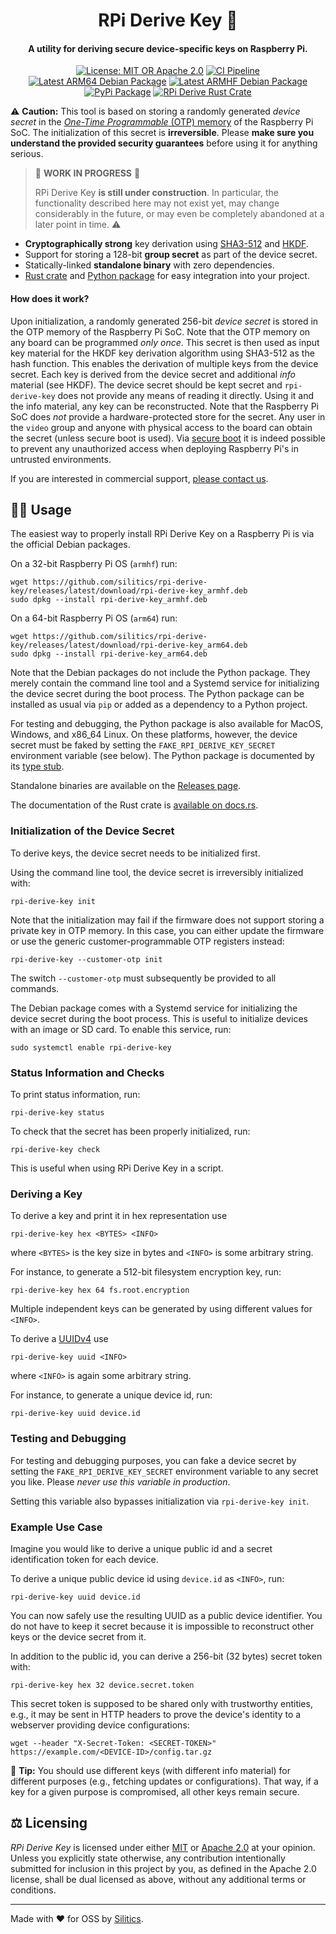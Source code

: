 <h1 align="center">
    RPi Derive Key 🔑
</h1>
<h4 align="center">
    A utility for deriving secure device-specific keys on Raspberry Pi.
</h4>
<p align="center">
  <a href="https://github.com/silitics/rpi-derive-key/tree/readme#%EF%B8%8F-licensing"><img alt="License: MIT OR Apache 2.0" src="https://img.shields.io/crates/l/rpi-derive-key"></a>
  <a href="https://github.com/silitics/rpi-derive-key/actions"><img alt="CI Pipeline" src="https://img.shields.io/github/actions/workflow/status/silitics/rpi-derive-key/pipeline.yml?label=pipeline"></a>
  <a href="https://github.com/silitics/rpi-derive-key/releases/latest/download/rpi-derive-key_arm64.deb"><img alt="Latest ARM64 Debian Package" src="https://img.shields.io/static/v1?label=deb arm64&message=latest&color=blue"></a>
  <a href="https://github.com/silitics/rpi-derive-key/releases/latest/download/rpi-derive-key_armhf.deb"><img alt="Latest ARMHF Debian Package" src="https://img.shields.io/static/v1?label=deb armhf&message=latest&color=blue"></a>  
  <a href="https://pypi.python.org/pypi/rpi-derive-key"><img alt="PyPi Package" src="https://img.shields.io/pypi/v/rpi-derive-key.svg?label=pypi"></a>
  <a href="https://crates.io/crates/rpi-derive-key"><img alt="RPi Derive Rust Crate" src="https://img.shields.io/crates/v/rpi-derive-key?label=crates.io"></a>  
</p>

⚠️ **Caution:** This tool is based on storing a randomly generated _device secret_ in the [_One-Time Programmable_ (OTP) memory](https://www.raspberrypi.com/documentation/computers/raspberry-pi.html#otp-register-and-bit-definitions) of the Raspberry Pi SoC. The initialization of this secret is **irreversible**. Please **make sure you understand the provided security guarantees** before using it for anything serious.

> 🚧 **WORK IN PROGRESS** 🚧
>
> RPi Derive Key **is still under construction**. In particular, the functionality described here may not exist yet, may change considerably in the future, or may even be completely abandoned at a later point in time. ⚠️

- **Cryptographically strong** key derivation using [SHA3-512](https://en.wikipedia.org/wiki/SHA-3) and [HKDF](https://www.rfc-editor.org/rfc/rfc5869).
- Support for storing a 128-bit **group secret** as part of the device secret.
- Statically-linked **standalone binary** with zero dependencies.
- [Rust crate](https://crates.io/crates/rpi-derive-key) and [Python package](https://pypi.org/project/rpi-derive-key/) for easy integration into your project.

#### How does it work?

Upon initialization, a randomly generated 256-bit _device secret_ is stored in the OTP memory of the Raspberry Pi SoC. Note that the OTP memory on any board can be programmed _only once_. This secret is then used as input key material for the HKDF key derivation algorithm using SHA3-512 as the hash function. This enables the derivation of multiple keys from the device secret. Each key is derived from the device secret and additional _info_ material (see HKDF). The device secret should be kept secret and `rpi-derive-key` does not provide any means of reading it directly. Using it and the info material, any key can be reconstructed. Note that the Raspberry Pi SoC does _not_ provide a hardware-protected store for the secret. Any user in the `video` group and anyone with physical access to the board can obtain the secret (unless secure boot is used). Via [secure boot](https://github.com/raspberrypi/usbboot/blob/master/secure-boot-example/README.md) it is indeed possible to prevent any unauthorized access when deploying Raspberry Pi's in untrusted environments.

If you are interested in commercial support, [please contact us](mailto:support@silitics.com?subject=[RPi%20Derive%20Key]%20Support).

## 🧑‍💻 Usage

The easiest way to properly install RPi Derive Key on a Raspberry Pi is via the official Debian packages.

On a 32-bit Raspberry Pi OS (`armhf`) run:

```
wget https://github.com/silitics/rpi-derive-key/releases/latest/download/rpi-derive-key_armhf.deb
sudo dpkg --install rpi-derive-key_armhf.deb
```

On a 64-bit Raspberry Pi OS (`arm64`) run:

```
wget https://github.com/silitics/rpi-derive-key/releases/latest/download/rpi-derive-key_arm64.deb
sudo dpkg --install rpi-derive-key_arm64.deb
```

Note that the Debian packages do not include the Python package. They merely contain the command line tool and a Systemd service for initializing the device secret during the boot process. The Python package can be installed as usual via `pip` or added as a dependency to a Python project.

For testing and debugging, the Python package is also available for MacOS, Windows, and x86_64 Linux. On these platforms, however, the device secret must be faked by setting the `FAKE_RPI_DERIVE_KEY_SECRET` environment variable (see below). The Python package is documented by its [type stub](https://github.com/silitics/rpi-derive-key/blob/main/python/rpi_derive_key.pyi).

Standalone binaries are available on the [Releases page](https://github.com/silitics/rpi-derive-key/releases).

The documentation of the Rust crate is [available on docs.rs](https://docs.rs/rpi-derive-key/).

### Initialization of the Device Secret

To derive keys, the device secret needs to be initialized first.

Using the command line tool, the device secret is irreversibly initialized with:

```
rpi-derive-key init
```

Note that the initialization may fail if the firmware does not support storing a private key in OTP memory. In this case, you can either update the firmware or use the generic customer-programmable OTP registers instead:

```
rpi-derive-key --customer-otp init
```

The switch `--customer-otp` must subsequently be provided to all commands.

The Debian package comes with a Systemd service for initializing the device secret during the boot process. This is useful to initialize devices with an image or SD card. To enable this service, run:

```
sudo systemctl enable rpi-derive-key
```

### Status Information and Checks

To print status information, run:

```
rpi-derive-key status
```

To check that the secret has been properly initialized, run:

```
rpi-derive-key check
```

This is useful when using RPi Derive Key in a script.

### Deriving a Key

To derive a key and print it in hex representation use

```
rpi-derive-key hex <BYTES> <INFO>
```

where `<BYTES>` is the key size in bytes and `<INFO>` is some arbitrary string.

For instance, to generate a 512-bit filesystem encryption key, run:

```
rpi-derive-key hex 64 fs.root.encryption
```

Multiple independent keys can be generated by using different values for `<INFO>`.

To derive a [UUIDv4](https://en.wikipedia.org/wiki/Universally_unique_identifier) use

```
rpi-derive-key uuid <INFO>
```

where `<INFO>` is again some arbitrary string.

For instance, to generate a unique device id, run:

```
rpi-derive-key uuid device.id
```

### Testing and Debugging

For testing and debugging purposes, you can fake a device secret by setting the `FAKE_RPI_DERIVE_KEY_SECRET` environment variable to any secret you like. Please _never use this variable in production_.

Setting this variable also bypasses initialization via `rpi-derive-key init`.

### Example Use Case

Imagine you would like to derive a unique public id and a secret identification token for each device.

To derive a unique public device id using `device.id` as `<INFO>`, run:

```
rpi-derive-key uuid device.id
```

You can now safely use the resulting UUID as a public device identifier. You do not have to keep it secret because it is impossible to reconstruct other keys or the device secret from it.

In addition to the public id, you can derive a 256-bit (32 bytes) secret token with:

```
rpi-derive-key hex 32 device.secret.token
```

This secret token is supposed to be shared only with trustworthy entities, e.g., it may be sent in HTTP headers to prove the device's identity to a webserver providing device configurations:

```
wget --header "X-Secret-Token: <SECRET-TOKEN>" https://example.com/<DEVICE-ID>/config.tar.gz
```

📌 **Tip:** You should use different keys (with different info material) for different purposes (e.g., fetching updates or configurations). That way, if a key for a given purpose is compromised, all other keys remain secure.

## ⚖️ Licensing

_RPi Derive Key_ is licensed under either [MIT](https://github.com/silitics/sidex/blob/main/LICENSE-MIT) or [Apache 2.0](https://github.com/silitics/sidex/blob/main/LICENSE-APACHE) at your opinion. Unless you explicitly state otherwise, any contribution intentionally submitted for inclusion in this project by you, as defined in the Apache 2.0 license, shall be dual licensed as above, without any additional terms or conditions.

---

Made with ❤️ for OSS by [Silitics](https://www.silitics.com).
